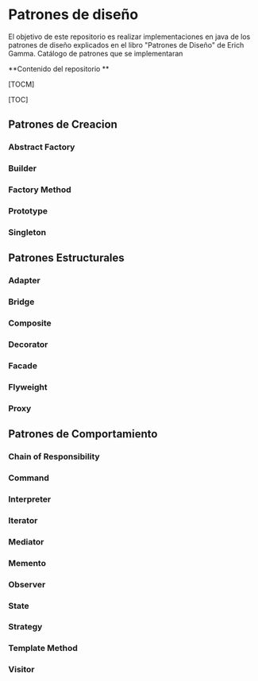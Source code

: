 # Patrones de diseño

El objetivo de este repositorio es realizar implementaciones en java de los patrones de diseño explicados en el libro "Patrones de Diseño" de Erich Gamma.
Catálogo de patrones que se implementaran

**Contenido del repositorio **

[TOCM]

[TOC]
## Patrones de Creacion
###   Abstract Factory  
###   Builder
###   Factory Method
###   Prototype
###   Singleton
## Patrones Estructurales
### Adapter
### Bridge
### Composite
### Decorator
### Facade
### Flyweight
### Proxy
## Patrones de Comportamiento
### Chain of Responsibility
### Command
### Interpreter
### Iterator
### Mediator
### Memento
### Observer
### State
### Strategy
### Template Method
### Visitor
